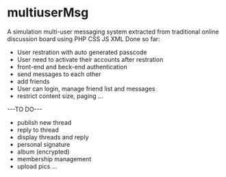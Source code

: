 # multiuserMsg
A simulation multi-user messaging system extracted from traditional online discussion board using PHP CSS JS XML
Done so far: 
- User restration with auto generated passcode 
- User need to activate their accounts after restration  
- front-end and beck-end authentication 
- send messages to each other
- add friends 
- User can login, manage friend list and messages
- restrict content size, paging
...

---TO DO---
- publish new thread
- reply to thread 
- display threads and reply
- personal signature
- album (encrypted) 
- membership management
- upload pics
...
